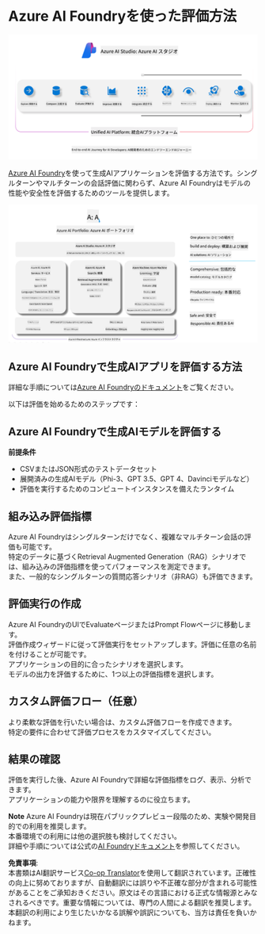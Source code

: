 <!--
CO_OP_TRANSLATOR_METADATA:
{
  "original_hash": "7b4235159486df4000e16b7b46ddfec3",
  "translation_date": "2025-05-08T06:04:55+00:00",
  "source_file": "md/01.Introduction/05/AIFoundry.md",
  "language_code": "ja"
}
-->
# **Azure AI Foundryを使った評価方法**

![aistudo](../../../../../translated_images/AIFoundry.9e0b513e999a1c5aa227e4c7028b5ff9a6cb712e6613c696705445ee4ca8f35d.ja.png)

[Azure AI Foundry](https://ai.azure.com?WT.mc_id=aiml-138114-kinfeylo)を使って生成AIアプリケーションを評価する方法です。シングルターンやマルチターンの会話評価に関わらず、Azure AI Foundryはモデルの性能や安全性を評価するためのツールを提供します。

![aistudo](../../../../../translated_images/AIPortfolio.69da59a8e1eaa70f2bab1836c11a69fc97e59f1b1b4154ce5e58bc589d278047.ja.png)

## Azure AI Foundryで生成AIアプリを評価する方法
詳細な手順については[Azure AI Foundryのドキュメント](https://learn.microsoft.com/azure/ai-studio/how-to/evaluate-generative-ai-app?WT.mc_id=aiml-138114-kinfeylo)をご覧ください。

以下は評価を始めるためのステップです：

## Azure AI Foundryで生成AIモデルを評価する

**前提条件**

- CSVまたはJSON形式のテストデータセット
- 展開済みの生成AIモデル（Phi-3、GPT 3.5、GPT 4、Davinciモデルなど）
- 評価を実行するためのコンピュートインスタンスを備えたランタイム

## 組み込み評価指標

Azure AI Foundryはシングルターンだけでなく、複雑なマルチターン会話の評価も可能です。  
特定のデータに基づくRetrieval Augmented Generation（RAG）シナリオでは、組み込みの評価指標を使ってパフォーマンスを測定できます。  
また、一般的なシングルターンの質問応答シナリオ（非RAG）も評価できます。

## 評価実行の作成

Azure AI FoundryのUIでEvaluateページまたはPrompt Flowページに移動します。  
評価作成ウィザードに従って評価実行をセットアップします。評価に任意の名前を付けることが可能です。  
アプリケーションの目的に合ったシナリオを選択します。  
モデルの出力を評価するために、1つ以上の評価指標を選択します。

## カスタム評価フロー（任意）

より柔軟な評価を行いたい場合は、カスタム評価フローを作成できます。  
特定の要件に合わせて評価プロセスをカスタマイズしてください。

## 結果の確認

評価を実行した後、Azure AI Foundryで詳細な評価指標をログ、表示、分析できます。  
アプリケーションの能力や限界を理解するのに役立ちます。

**Note** Azure AI Foundryは現在パブリックプレビュー段階のため、実験や開発目的での利用を推奨します。  
本番環境での利用には他の選択肢も検討してください。  
詳細や手順については公式の[AI Foundryドキュメント](https://learn.microsoft.com/azure/ai-studio/?WT.mc_id=aiml-138114-kinfeylo)を参照してください。

**免責事項**:  
本書類はAI翻訳サービス[Co-op Translator](https://github.com/Azure/co-op-translator)を使用して翻訳されています。正確性の向上に努めておりますが、自動翻訳には誤りや不正確な部分が含まれる可能性があることをご承知おきください。原文はその言語における正式な情報源とみなされるべきです。重要な情報については、専門の人間による翻訳を推奨します。本翻訳の利用により生じたいかなる誤解や誤訳についても、当方は責任を負いかねます。